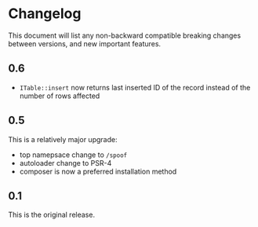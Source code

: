 Changelog
=========

This document will list any non-backward compatible breaking changes between
versions, and new important features.

0.6
---

- `ITable::insert` now returns last inserted ID of the record instead of the
  number of rows affected

0.5
---

This is a relatively major upgrade:

- top namepsace change to `/spoof`
- autoloader change to PSR-4
- composer is now a preferred installation method

0.1
---

This is the original release.